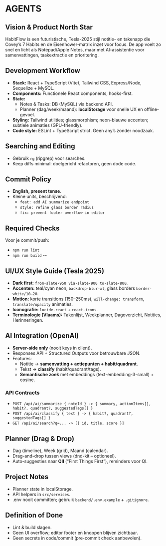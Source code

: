 # AGENTS

## Vision & Product North Star
HabitFlow is een futuristische, Tesla-2025 stijl notitie- en takenapp die Covey’s 7 Habits en de Eisenhower-matrix inzet voor focus. De app voelt zo snel en licht als Notepad/Apple Notes, maar met AI-assistentie voor samenvattingen, taakextractie en prioritering.

## Development Workflow
- **Stack:** React + TypeScript (Vite), Tailwind CSS, Express/Node, Sequelize + MySQL.
- **Components:** Functionele React components, hooks-first.
- **State:**  
  - Notes & Tasks: DB (MySQL) via backend API.  
  - Planner (dag/week/maand): **localStorage** voor snelle UX en offline-gevoel.
- **Styling:** Tailwind utilities; glassmorphism; neon-blauwe accenten; subtiele animaties (GPU-friendly).
- **Code style:** ESLint + TypeScript strict. Geen any’s zonder noodzaak.

## Searching and Editing
- Gebruik `rg` (ripgrep) voor searches.
- Keep diffs minimal: doelgericht refactoren, geen dode code.

## Commit Policy
- **English, present tense**.  
- Kleine units, beschrijvend:
  - `feat: add AI summarize endpoint`
  - `style: refine glass border radius`
  - `fix: prevent footer overflow in editor`

## Required Checks
Voor je commit/push:
- `npm run lint`
- `npm run build`
--
## UI/UX Style Guide (Tesla 2025)
- **Dark first**: `from-slate-950 via-slate-900 to-slate-800`.
- **Accenten:** teal/cyan neon, `backdrop-blur-xl`, glass borders `border-white/10–20`.
- **Motion:** korte transitions (150–250ms), `will-change: transform`, `translate/opacity` animaties.
- **Iconografie:** `lucide-react` + `react-icons`.
- **Terminologie (Vlaams):** Takenlijst, Weekplanner, Dagoverzicht, Notities, Herinneringen.

## AI Integration (OpenAI)
- **Server-side only** (nooit keys in client).  
- Responses API + Structured Outputs voor betrouwbare JSON.
- Features:
  - Notitie → **samenvatting + actiepunten + habit/quadrant**.
  - Tekst → **classify** (habit/quadrant/tags).
  - **Semantische zoek** met embeddings (text-embedding-3-small) + cosine.

### API Contracts
- `POST /api/ai/summarize { noteId } -> { summary, actionItems[], habit?, quadrant?, suggestedTags[] }`
- `POST /api/ai/classify { text } -> { habit?, quadrant?, suggestedTags[] }`
- `GET /api/ai/search?q=... -> [{ id, title, score }]`

## Planner (Drag & Drop)
- Dag (timeline), Week (grid), Maand (calendar).  
- Drag-and-drop tussen views (dnd-kit – optioneel).  
- Auto-suggesties naar **QII** (“First Things First”), reminders voor QI.

## Project Notes
- Planner state in localStorage.
- API helpers in `src/services`.
- .env nooit committen; gebruik `backend/.env.example` + `.gitignore`.

## Definition of Done
- Lint & build slagen.
- Geen UI overflow; editor footer en knoppen blijven zichtbaar.
- Geen secrets in code/commit (pre-commit check aanbevolen).
